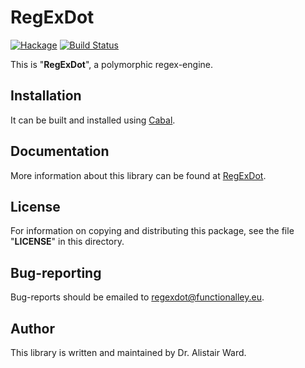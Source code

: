 # **RegExDot**

[![Hackage](https://img.shields.io/hackage/v/regexdot.svg)](https://hackage.haskell.org/package/regexdot) [![Build Status](https://travis-ci.org/functionalley/RegExDot.svg?branch=master)](https://travis-ci.org/functionalley/RegExDot)

This is "**RegExDot**", a polymorphic regex-engine.

## Installation

It can be built and installed using [Cabal](https://www.haskell.org/cabal/users-guide/installing-packages.html).

## Documentation

More information about this library can be found at [RegExDot](http://functionalley.eu/RegExDot/regExDot.html).

## License

For information on copying and distributing this package, see the file "**LICENSE**" in this directory.

## Bug-reporting

Bug-reports should be emailed to <regexdot@functionalley.eu>.

## Author

This library is written and maintained by Dr. Alistair Ward.
